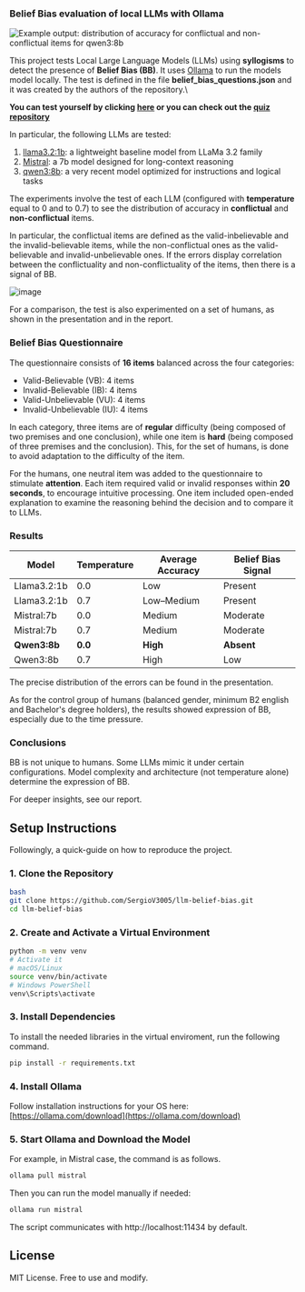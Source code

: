 ### Belief Bias evaluation of local LLMs with Ollama 

![Example output: distribution of accuracy for conflictual and non-conflictual items for [qwen3:8b](https://ollama.com/library/qwen3)](https://github.com/user-attachments/assets/0d3472a1-4a51-4941-b20c-805f718eb232)

This project tests Local Large Language Models (LLMs) using **syllogisms** to detect the presence of **Belief Bias (BB)**. It uses [Ollama](https://ollama.com/) to run the models model locally. The test is defined in the file **belief_bias_questions.json** and it was created by the authors of the repository.\

**You can test yourself by clicking [here](https://longocris.github.io/Belief-Bias-Questionnaire/) or you can check out the [quiz repository](https://github.com/LongoCris/Belief-Bias-Questionnaire)**

In particular, the following LLMs are tested:
1. [llama3.2:1b](https://ollama.com/library/llama3.2): a lightweight baseline model from LLaMa 3.2 family
2. [Mistral](https://ollama.com/library/mistral): a 7b model designed for long-context reasoning
3. [qwen3:8b](https://ollama.com/library/qwen3): a very recent model optimized for instructions and logical tasks

The experiments involve the test of each LLM (configured with **temperature** equal to 0 and to 0.7) to see the distribution of accuracy in **conflictual** and **non-conflictual** items. 

In particular, the conflictual items are defined as the valid-inbelievable and the invalid-believable items, while the non-conflictual ones as the valid-believable and invalid-unbelievable ones. If the errors display correlation between the conflictuality and non-conflictuality of the items, then there is a signal of BB.  

![image](https://github.com/user-attachments/assets/f95062ba-f9fc-4a5d-a186-6f7269ca605f)

For a comparison, the test is also experimented on a set of humans, as shown in the presentation and in the report.

### Belief Bias Questionnaire

The questionnaire consists of **16 items** balanced across the four categories:
* Valid-Believable (VB): 4 items
* Invalid-Believable (IB): 4 items
* Valid-Unbelievable (VU): 4 items 
* Invalid-Unbelievable (IU): 4 items

In each category, three items are of **regular** difficulty (being composed of two premises and one conclusion), while one item is **hard** (being composed of three premises and the conclusion). This, for the set of humans, is done to avoid adaptation to the difficulty of the item.

For the humans, one neutral item was added to the questionnaire to stimulate **attention**. Each item required valid or invalid responses within **20 seconds**, to encourage intuitive processing. One item included open-ended explanation to examine the reasoning behind the decision and to compare it to LLMs.

### Results

| Model         | Temperature | Average Accuracy | Belief Bias Signal |
|---------------|-------------|------------------|--------------------|
| Llama3.2:1b   | 0.0         | Low              | Present            |
| Llama3.2:1b   | 0.7         | Low–Medium       | Present            |
| Mistral:7b    | 0.0         | Medium           | Moderate           |
| Mistral:7b    | 0.7         | Medium           | Moderate           |
| **Qwen3:8b**  | **0.0**     | **High**         | **Absent**         |
| Qwen3:8b      | 0.7         | High             | Low                |

The precise distribution of the errors can be found in the presentation.

As for the control group of humans (balanced gender, minimum B2 english and Bachelor's degree holders), the results showed expression of BB, especially due to the time pressure.

### Conclusions

BB is not unique to humans. Some LLMs mimic it under certain configurations. Model complexity and architecture (not temperature alone) determine the expression of BB.

For deeper insights, see our report.

## Setup Instructions

Followingly, a quick-guide on how to reproduce the project.

### 1. Clone the Repository
```bash
bash
git clone https://github.com/SergioV3005/llm-belief-bias.git
cd llm-belief-bias
```

### 2. Create and Activate a Virtual Environment

```bash
python -m venv venv
# Activate it
# macOS/Linux
source venv/bin/activate
# Windows PowerShell
venv\Scripts\activate
```

### 3. Install Dependencies

To install the needed libraries in the virtual enviroment, run the following command.

```bash
pip install -r requirements.txt
```

### 4. Install Ollama

Follow installation instructions for your OS here:  
[https://ollama.com/download](https://ollama.com/download)

### 5. Start Ollama and Download the Model

For example, in Mistral case, the command is as follows.

```bash
ollama pull mistral
```

Then you can run the model manually if needed:

```bash
ollama run mistral
```

The script communicates with http://localhost:11434 by default.

## License

MIT License. Free to use and modify.
